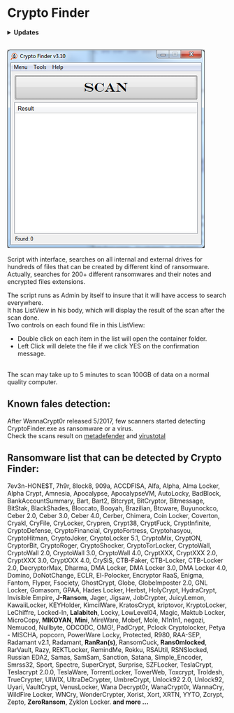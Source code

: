 <h1> Crypto Finder </h1>

<details> 
<summary> <b> Updates </b> </summary>
<i><p><b> Last version: v4.16 </b><br>
<p> 28/08/2017 <br>
- Added "Select Drives to scan" after you hit "SCAN" button<br>
- Added new ransomwares' notes and file extensions. </p>
<p> 31/07/2017 - Added new ransomwares' notes and file extensions. </p>
<p> 14/07/2017 - Added new ransomwares' notes and file extensions. </p>
<p> 29/6/2017 <br>
- Cleaned up the searches. The search now should be 20% faster.<br>
- Added new ransomwares' notes and file extensions. </p>
<p> 22/6/2017 - Added new ransomwares' notes and file extensions.</p>
<p> 13/6/2017 - Added new ransomwares' notes and file extensions.</p>
<p> 15/5/2017 <br>
- Fix when the file contains "@" in the search.<br>
- Added new ransomwares' notes and file extensions.</p>
<p> 10/5/2017 <br>
- Added new ransomwares' notes and file extensions.<br>
- Kill the scan process when exit </p>
<p> 22/3/2017<br>
- Added Tool menu and moved "Check For Update" to it.<br>
- Added in Tool Menu "Delete All Files" to delete all detected files.<br>
- Added Status Bar that contains the ammount of detected files </p>
<p> 2/2/2017 <br>
- Added new ransomwares' notes and file extensions.<br>
- Currect the updating process to replace the old version of the program with the new version name.</p>
<p> 27/12/2016 - Fixed bug when you right click on an empty area in the Result ListView </p>
<p> 31/10/2016 - Added new ransomwares' notes and file extensions.</p>
<p> 26/10/2016 - Added new ransomwares' notes and file extensions. </p>
<p> 18/10/2016 - Added "Check For Update" in Help Menu </p>
<p> 12/10/216  - Added new ransomwares' notes and file extensions. </p>
<p> 5/10/2016  - Added new ransomwares' notes and file extensions. </p>
<p> 12/09/2016 <br>
-	Fix bug when the path to the script folder contains spaces. It wasn’t create the CryptoFinderSearchResult.txt <br>
-	Added more than 75 kind of ransomwares extensions and notes, and over 150+ searches.<br>
-	Added "Ransomware list" in a Menu </p>
<p> <b> 01/09/2016 - Released v1.0 </b></p></i>
</details>
<br> 

![Alt text](https://raw.githubusercontent.com/RamiSyr/Crypto-Finder/master/CryptoFinder.png)


Script with interface, searches  on all internal and external drives for hundreds of files that can be created by different kind of ransomware. Actually, searches for 200+ different ransomwares and their notes and encrypted files extensions.

The script runs as Admin by itself to insure that it will have access to search everywhere.<br>
It has ListView in his body, which will display the result of the scan after the scan done. <br>
Two controls on each found file in this ListView: <br>
- Double click on each item in the list will open the container folder.
- Left Click will delete the file if we click YES on the confirmation message.
<br>
The scan may take up to 5 minutes to scan 100GB of data on a normal quality computer.
<br>

## Known fales detection: <br>
After WannaCrypt0r released 5/2017, few scanners started detecting CryptoFinder.exe as ransomware or a virus.</br>
Check the scans result on [metadefender](https://www.metadefender.com/#!/results/file/ZTE3MDUzMEhKYklSdjRzWlpTSk1MUkROb1da/regular/analysis) and [virustotal](https://www.virustotal.com/en/file/ef5ade9c5b21459684900cf3d73da53dd3fb50b7ab3ee6b95f3beb6cd48fa566/analysis/1496167810/)


## Ransomware list that can be detected by Crypto Finder:

7ev3n-HONE$T, 7h9r, 8lock8, 909a, ACCDFISA, Alfa, Alpha, Alma Locker, Alpha Crypt, Amnesia, Apocalypse, ApocalypseVM, AutoLocky, BadBlock, BankAccountSummary, Bart, Bart2, Bitcrypt, BitCryptor, Bitmessage, BitStak, BlackShades, Bloccato, Booyah, Brazilian, Btcware, Buyunockco, Ceber 2.0, Ceber 3.0, Ceber 4.0, Cerber, Chimera, Coin Locker, Coverton, Cryakl, CryFile, CryLocker, Crypren, Crypt38, CryptFuck, CryptInfinite, CryptoDefense, CryptoFinancial, CryptoFortress, Cryptohasyou, CryptoHitman, CryptoJoker, CryptoLocker 5.1, CryptoMix, CryptON, CryptorBit, CryptoRoger, CryptoShocker, CryptoTorLocker, CryptoWall, CryptoWall 2.0, CryptoWall 3.0, CryptoWall 4.0, CryptXXX, CryptXXX 2.0, CryptXXX 3.0, CryptXXX 4.0, CrySiS, CTB-Faker, CTB-Locker, CTB-Locker 2.0, DecryptorMax, Dharma, DMA Locker, DMA Locker 3.0, DMA Locker 4.0, Domino, DoNotChange, ECLR, El-Polocker, Encryptor RaaS, Enigma, Fantom, Flyper, Fsociety, GhostCrypt, Globe, GlobeImposter 2.0, GNL Locker, Gomasom, GPAA, Hades Locker, Herbst, HolyCrypt, HydraCrypt, Invisible Empire, **J-Ransom**, Jager, Jigsaw, JobCrypter, JuicyLemon, KawaiiLocker, KEYHolder, KimcilWare, KratosCrypt, kriptovor, KryptoLocker, LeChiffre, Locked-In, **Lalabitch**, Locky, LowLevel04, Magic, Maktub Locker, MicroCopy, **MIKOYAN**, **Mini**, MireWare, Mobef, Mole, N1n1n1, negozi, Nemucod, Nullbyte, ODCODC, OMG!, PadCrypt, Pclock Cryptolocker, Petya - MISCHA, popcorn, PowerWare Locky, Protected, R980, RAA-SEP, Radamant v2.1, Radamant, **RanRan(s)**, RansomCuck, **Rans0mlocked**, RarVault, Razy, REKTLocker, RemindMe, Rokku, RSAUtil, RSNSlocked, Russian EDA2, Samas, SamSam, Sanction, Satana, Simple_Encoder, Smrss32, Sport, Spectre, SuperCrypt, Surprise, SZFLocker, TeslaCrypt, Teslacrypt 2.0.0, TeslaWare, TorrentLocker, TowerWeb, Toxcrypt, Troldesh, TrueCrypter, UIWIX, UltraDeCrypter, UmbreCrypt, Unlock92 2.0, Unlock92, Uyari, VaultCrypt, VenusLocker, Wana Decrypt0r, WanaCrypt0r, WannaCry, WildFire Locker, WNCry, WonderCrypter, Xorist, Xort, XRTN, YYTO, Zcrypt, Zepto, **ZeroRansom**, Zyklon Locker.
**and more ...**
